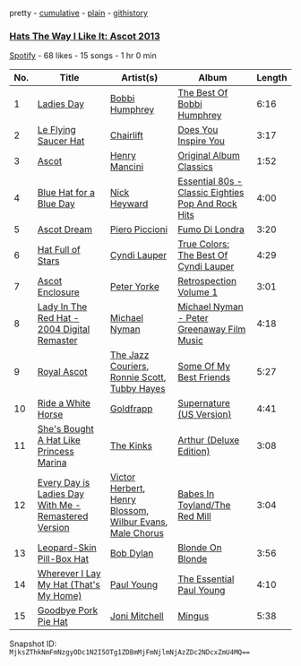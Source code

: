 pretty - [cumulative](/playlists/cumulative/2hirOuzhv3EK3AgEV2nKZn.md) - [plain](/playlists/plain/2hirOuzhv3EK3AgEV2nKZn) - [githistory](https://github.githistory.xyz/mackorone/spotify-playlist-archive/blob/main/playlists/plain/2hirOuzhv3EK3AgEV2nKZn)

### [Hats The Way I Like It: Ascot 2013](https://open.spotify.com/playlist/2hirOuzhv3EK3AgEV2nKZn)

> 

[Spotify](https://open.spotify.com/user/spotify) - 68 likes - 15 songs - 1 hr 0 min

| No. | Title | Artist(s) | Album | Length |
|---|---|---|---|---|
| 1 | [Ladies Day](https://open.spotify.com/track/0khWfNs8xZmKXQlZ3zZZUs) | [Bobbi Humphrey](https://open.spotify.com/artist/0JbqyQSsMK7TavqlR0yNON) | [The Best Of Bobbi Humphrey](https://open.spotify.com/album/25IGvmX6gTgELVvq4OtKi3) | 6:16 |
| 2 | [Le Flying Saucer Hat](https://open.spotify.com/track/3rbV20e5zoulQoj3uPbDvd) | [Chairlift](https://open.spotify.com/artist/7hAolICGSgXJuM6DUpK5rp) | [Does You Inspire You](https://open.spotify.com/album/3JuIBAoHi6gUmS3tgF4CPg) | 3:17 |
| 3 | [Ascot](https://open.spotify.com/track/7k1201dEGp3VsiGwCUo2bR) | [Henry Mancini](https://open.spotify.com/artist/2EExdpjU4SK3xnJHO5paJf) | [Original Album Classics](https://open.spotify.com/album/4LmJmpUFSDO2iz6pEXcDKO) | 1:52 |
| 4 | [Blue Hat for a Blue Day](https://open.spotify.com/track/6tmPGn3YaLKHSDin9XmrKZ) | [Nick Heyward](https://open.spotify.com/artist/2DmyIp3IBWUwRukba22G3n) | [Essential 80s \- Classic Eighties Pop And Rock Hits](https://open.spotify.com/album/61D7IT0EC6PaQ25e4HNXXu) | 4:00 |
| 5 | [Ascot Dream](https://open.spotify.com/track/7HWSFt4HdDc64EyhhW2mIc) | [Piero Piccioni](https://open.spotify.com/artist/2WPn0emjr8XPmMOT0bBcPe) | [Fumo Di Londra](https://open.spotify.com/album/4OSFYtiUeJmImSrhytWeoL) | 3:20 |
| 6 | [Hat Full of Stars](https://open.spotify.com/track/7HSQKwnJaeISGPJKUFjJyh) | [Cyndi Lauper](https://open.spotify.com/artist/2BTZIqw0ntH9MvilQ3ewNY) | [True Colors: The Best Of Cyndi Lauper](https://open.spotify.com/album/3ob0XVPoKBjrOjg0mf3zN3) | 4:29 |
| 7 | [Ascot Enclosure](https://open.spotify.com/track/2kPLUSlkTbNIm5s9GDCWAa) | [Peter Yorke](https://open.spotify.com/artist/356KdDxPATOYtRwDL6edO2) | [Retrospection Volume 1](https://open.spotify.com/album/0E12hVqS9ZDgs33SXEAmpT) | 3:01 |
| 8 | [Lady In The Red Hat \- 2004 Digital Remaster](https://open.spotify.com/track/10fDpfuAaocVMiElXC3XjA) | [Michael Nyman](https://open.spotify.com/artist/2LvhyFvUCDJ7gFuEBOcrM8) | [Michael Nyman \- Peter Greenaway Film Music](https://open.spotify.com/album/4S7bm9WEzfMatHFok770FD) | 4:18 |
| 9 | [Royal Ascot](https://open.spotify.com/track/4cF9ze6AMlspJbVCGbWpRh) | [The Jazz Couriers](https://open.spotify.com/artist/3oBOqR45cob1eJCskrYZGU), [Ronnie Scott](https://open.spotify.com/artist/2vsL5bsgAVKdkb0wHeSy0x), [Tubby Hayes](https://open.spotify.com/artist/3OQ1zZ7Es5aPGB0JR0TAJR) | [Some Of My Best Friends](https://open.spotify.com/album/0OnLEKyKFNIEh0w2UMLz2a) | 5:27 |
| 10 | [Ride a White Horse](https://open.spotify.com/track/2ZoCGNzpo4uQHJujl8MVMZ) | [Goldfrapp](https://open.spotify.com/artist/5BKsn7SCN2XmbF7apdCpRS) | [Supernature \(US Version\)](https://open.spotify.com/album/1QoKEbO1b1rqgcEjZs6n1i) | 4:41 |
| 11 | [She's Bought A Hat Like Princess Marina](https://open.spotify.com/track/2pEHjqmIRw4FdVwDAVw2rT) | [The Kinks](https://open.spotify.com/artist/1SQRv42e4PjEYfPhS0Tk9E) | [Arthur \(Deluxe Edition\)](https://open.spotify.com/album/7Ml7NYEdVdOhQfGmnoTcze) | 3:08 |
| 12 | [Every Day is Ladies Day With Me \- Remastered Version](https://open.spotify.com/track/6ar1epBrGNFmdE4dK2jN9U) | [Victor Herbert](https://open.spotify.com/artist/4KKrqNQzDsogR5DCD9a9fv), [Henry Blossom](https://open.spotify.com/artist/1RlZCh7F1xRwZYZqUNCYna), [Wilbur Evans](https://open.spotify.com/artist/1u3JFfqe12MVXlhm8aTMuj), [Male Chorus](https://open.spotify.com/artist/50qo8RvRhI4EDfvCk04Tl0) | [Babes In Toyland/The Red Mill](https://open.spotify.com/album/6pgLxr9IM0drGAdJK6rxr2) | 3:04 |
| 13 | [Leopard\-Skin Pill\-Box Hat](https://open.spotify.com/track/6aeOSY6fPsvGTzyXi65pNY) | [Bob Dylan](https://open.spotify.com/artist/74ASZWbe4lXaubB36ztrGX) | [Blonde On Blonde](https://open.spotify.com/album/4NP1rhnsPdYpnyJP0p0k0L) | 3:56 |
| 14 | [Wherever I Lay My Hat \(That's My Home\)](https://open.spotify.com/track/04N18CfIbOJPnVLGOKgJNB) | [Paul Young](https://open.spotify.com/artist/6rqU9HQ57NYGBnBzbrY3a4) | [The Essential Paul Young](https://open.spotify.com/album/0IHmWU4OIPZaW86nIeYeiv) | 4:10 |
| 15 | [Goodbye Pork Pie Hat](https://open.spotify.com/track/10lt3FoAtLN0Y4tL9i3FT9) | [Joni Mitchell](https://open.spotify.com/artist/5hW4L92KnC6dX9t7tYM4Ve) | [Mingus](https://open.spotify.com/album/33vCXtlecxvFyBcoICxMYx) | 5:38 |

Snapshot ID: `MjksZThkNmFmNzgyODc1N2I5OTg1ZDBmMjFmNjlmNjAzZDc2NDcxZmU4MQ==`

